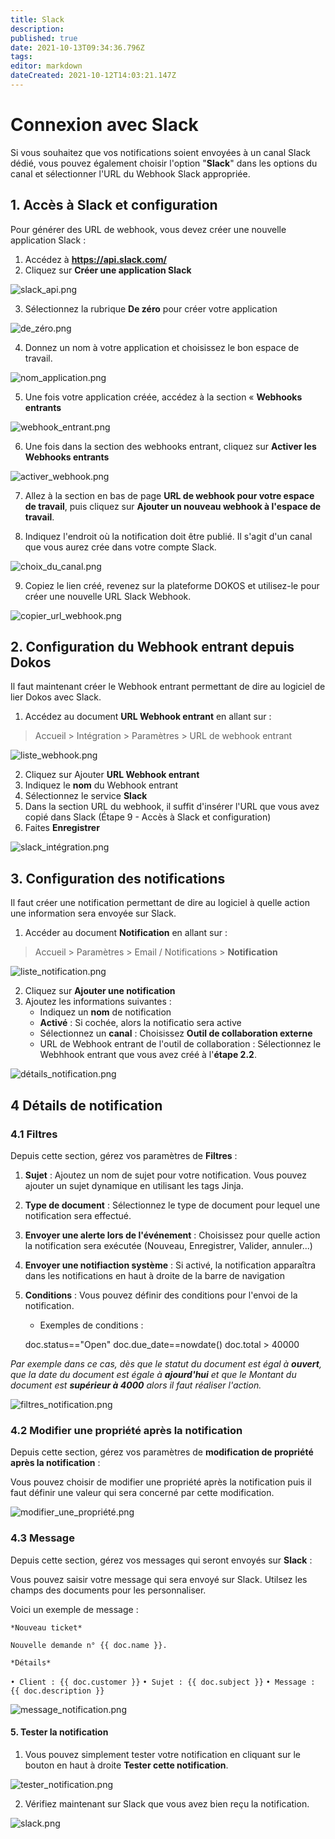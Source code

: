 ```yaml
---
title: Slack
description: 
published: true
date: 2021-10-13T09:34:36.796Z
tags: 
editor: markdown
dateCreated: 2021-10-12T14:03:21.147Z
---
```


# Connexion avec Slack

Si vous souhaitez que vos notifications soient envoyées à un canal Slack dédié, vous pouvez également choisir l'option "**Slack**" dans les options du canal et sélectionner l'URL du Webhook Slack appropriée.

## 1. Accès à Slack et configuration

Pour générer des URL de webhook, vous devez créer une nouvelle application Slack :

1. Accédez à **<a href="https://api.slack.com/" target="_blank">https://api.slack.com/</a>**
2. Cliquez sur **Créer une application Slack**

![slack_api.png](/integration/slack/slack_api.png)

3. Sélectionnez la rubrique **De zéro** pour créer votre application

![de_zéro.png](/integration/slack/de_zéro.png)

4. Donnez un nom à votre application et choisissez le bon espace de travail. 

![nom_application.png](/integration/slack/nom_application.png)

5. Une fois votre application créée, accédez à la section « **Webhooks entrants**

![webhook_entrant.png](/integration/slack/webhook_entrant.png)

6. Une fois dans la section des webhooks entrant, cliquez sur **Activer les Webhooks entrants**

![activer_webhook.png](/integration/slack/activer_webhook.png)

7. Allez à la section en bas de page **URL de webhook pour votre espace de travail**, puis cliquez sur **Ajouter un nouveau webhook à l'espace de travail**.

8. Indiquez l'endroit où la notification doit être publié. Il s'agit d'un canal que vous aurez crée dans votre compte Slack.

![choix_du_canal.png](/integration/slack/choix_du_canal.png)

9. Copiez le lien créé, revenez sur la plateforme DOKOS et utilisez-le pour créer une nouvelle URL Slack Webhook.

![copier_url_webhook.png](/integration/slack/copier_url_webhook.png)

## 2. Configuration du Webhook entrant depuis Dokos

Il faut maintenant créer le Webhook entrant permettant de dire au logiciel de lier Dokos avec Slack. 

1. Accédez au document **URL Webhook entrant** en allant sur :

> Accueil > Intégration > Paramètres > URL de webhook entrant

![liste_webhook.png](/integration/google-chat/liste_webhook.png)

2. Cliquez sur Ajouter **URL Webhook entrant**
3. Indiquez le **nom** du Webhook entrant
4. Sélectionnez le service **Slack**
5. Dans la section URL du webhook, il suffit d'insérer l'URL que vous avez copié dans Slack (Étape 9 - Accès à Slack et configuration)
6. Faites **Enregistrer**

![slack_intégration.png](/integration/slack/slack_intégration.png)

## 3. Configuration des notifications

Il faut créer une notification permettant de dire au logiciel à quelle action une information sera envoyée sur Slack.

1. Accéder au document **Notification** en allant sur :

> Accueil > Paramètres > Email / Notifications > **Notification**

![liste_notification.png](/integration/google-chat/liste_notification.png)

2. Cliquez sur **Ajouter une notification**
3. Ajoutez les informations suivantes :
	- Indiquez un **nom** de notification
	- **Activé** : Si cochée, alors la notificatio sera active
	- Sélectionnez un **canal** : Choisissez **Outil de collaboration externe**
	- URL de Webhook entrant de l'outil de collaboration : Sélectionnez le Webhhook entrant que vous avez créé à l'**étape 2.2**.

![détails_notification.png](/integration/google-chat/détails_notification.png)

## 4 Détails de notification

### 4.1 Filtres

Depuis cette section, gérez vos paramètres de **Filtres** :

1. **Sujet** : Ajoutez un nom de sujet pour votre notification. Vous pouvez ajouter un sujet dynamique en utilisant les tags Jinja.
2. **Type de document** : Sélectionnez le type de document pour lequel une notification sera effectué.
3. **Envoyer une alerte lors de l'événement** : Choisissez pour quelle action la notification sera exécutée (Nouveau, Enregistrer, Valider, annuler...)
4. **Envoyer une notifiaction système** : Si activé, la notification apparaîtra dans les notifications en haut à droite de la barre de navigation
5. **Conditions** : Vous pouvez définir des conditions pour l'envoi de la notification. 

	- Exemples de conditions : 

	doc.status=="Open"
	doc.due_date==nowdate()
	doc.total > 40000 

*Par exemple dans ce cas, dès que le statut du document est égal à **ouvert**, que la date du document est égale à **ajourd'hui** et que le Montant du document est **supérieur à 4000** alors il faut réaliser l'action.*

![filtres_notification.png](/integration/google-chat/filtres_notification.png)

### 4.2 Modifier une propriété après la notification

Depuis cette section, gérez vos paramètres de **modification de propriété après la notification** :

Vous pouvez choisir de modifier une propriété après la notification puis il faut définir une valeur qui sera concerné par cette modification.

![modifier_une_propriété.png](/integration/google-chat/modifier_une_propriété.png)

### 4.3 Message

Depuis cette section, gérez vos messages qui seront envoyés sur **Slack** :

Vous pouvez saisir votre message qui sera envoyé sur Slack. Utilsez les champs des documents pour les personnaliser.

Voici un exemple de message :

`*Nouveau ticket*`

`Nouvelle demande n° {{ doc.name }}.`

`*Détails*`

`• Client : {{ doc.customer }}`
`• Sujet : {{ doc.subject }}`
`• Message : {{ doc.description }}`

![message_notification.png](/integration/google-chat/message_notification.png)

#### 5. Tester la notification

1. Vous pouvez simplement tester votre notification en cliquant sur le bouton en haut à droite **Tester cette notification**.

![tester_notification.png](/integration/google-chat/tester_notification.png)

2. Vérifiez maintenant sur Slack que vous avez bien reçu la notification.

![slack.png](/integration/slack/slack.png)

